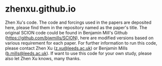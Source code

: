 # zhenxu.github.io
Zhen Xu's code.
The code and forcings used in the papers are deposited here, please find them in the repository named as the paper's title.
The original SCION code could be found in Benjamin Mill's Github (https://github.com/bjwmills/SCION), here are modified versions based on various requirement for each paper.
For further information to run this code, please contact Zhen Xu (z.xu@leeds.ac.uk) or Benjamin Mills (b.mills@leeds.ac.uk).
If want to use this code for your own study, please also let Zhen Xu knows, many thanks.
